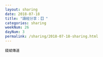 ```yaml
---
layout: sharing
date: 2018-07-18
title: "讀經分享：【】"
categories: sharing
weekNum: 26
dayNum: 3
permalink: /sharing/2018-07-18-sharing.html
---
```


`錢斌傳道`

